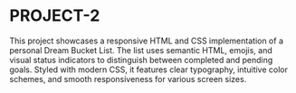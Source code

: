# PROJECT-2
This project showcases a responsive HTML and CSS implementation of a personal Dream Bucket List. The list uses semantic HTML, emojis, and visual status indicators to distinguish between completed and pending goals. Styled with modern CSS, it features clear typography, intuitive color schemes, and smooth responsiveness for various screen sizes.
